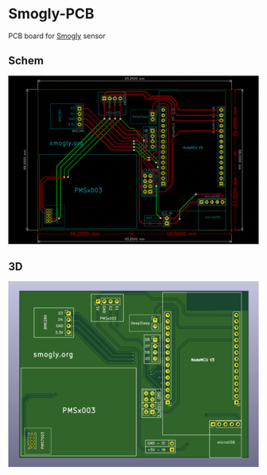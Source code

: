 # Smogly-PCB
 PCB board for [Smogly](https://github.com/hackerspace-silesia/Smogomierz) sensor

 ## Schem
 ![Smogly1](https://raw.githubusercontent.com/bfaliszek/Smogly-PCB/main/screens/PCB.png)

 ## 3D
 ![Smogly1](https://raw.githubusercontent.com/bfaliszek/Smogly-PCB/main/screens/PCB_3D.png)
